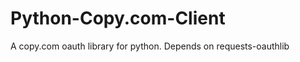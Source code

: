 Python-Copy.com-Client
======================

A copy.com oauth library for python. Depends on requests-oauthlib
